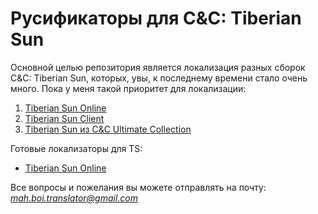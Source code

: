 # Русификаторы для C&amp;C: Tiberian Sun
Основной целью репозитория является локализация разных сборок C&C: Tiberian Sun, которых, увы, к последнему времени стало очень много. Пока у меня такой приоритет для локализации:
1) [Tiberian Sun Online](https://cncnet.org/tiberian-sun)
2) [Tiberian Sun Client](https://www.moddb.com/mods/tiberian-sun-client)
3) [Tiberian Sun из C&C Ultimate Collection](https://www.origin.com/nld/ru-ru/store/command-and-conquer/command-and-conquer-the-ultimate-collection)

Готовые локализаторы для TS:
* [Tiberian Sun Online](https://github.com/MahBoiTranslator/TiberianSunRu/archive/v1.2-TSO.zip)

Все вопросы и пожелания вы можете отправлять на почту: *mah.boi.translator@gmail.com*
